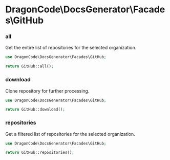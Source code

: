 # DragonCode\DocsGenerator\Facades\GitHub

### all

Get the entire list of repositories for the selected organization.

```php
use DragonCode\DocsGenerator\Facades\GitHub;

return GitHub::all();
```



### download

Clone repository for further processing.

```php
use DragonCode\DocsGenerator\Facades\GitHub;

return GitHub::download();
```



### repositories

Get a filtered list of repositories for the selected organization.

```php
use DragonCode\DocsGenerator\Facades\GitHub;

return GitHub::repositories();
```




